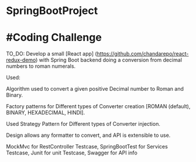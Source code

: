 # SpringBootProject

#Coding Challenge
===============


TO_DO: Develop a small [React app] (https://github.com/chandarepo/react-redux-demo)
       with Spring Boot backend doing a conversion from decimal numbers to roman numerals.

Used:

Algorithm used to convert a given positive Decimal number to Roman and Binary.

Factory patterns for Different types of Converter creation [ROMAN (default), BINARY, HEXADECIMAL, HINDI].

Used Strategy Pattern for Different types of Converter injection.

Design allows any formatter to convert, and API is extensible to use.

MockMvc for RestController Testcase,
SpringBootTest for Services Testcase,
Junit for unit Testcase,
Swagger for API info

